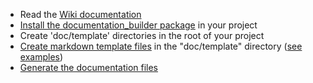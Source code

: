 [//]: # (This file was generated from: doc/template/07-Getting-Started.mdt using the documentation_builder package on: 2021-09-15 20:45:16.053731.)
- Read the [Wiki documentation](https://github.com/efficientyboosters/documentation_builder/wiki)
- [Install the documentation_builder package](https://pub.dev/packages/documentation_builder/install) in your project
- Create 'doc/template' directories in the root of your project
- [Create markdown template files](https://github.com/efficientyboosters/documentation_builder/wiki/02-Markdown-Template-Files) in the "doc/template" directory ([see examples](https://github.com/efficientyboosters/documentation_builder/wiki/06-Examples))
- [Generate the documentation files](https://github.com/efficientyboosters/documentation_builder/wiki/05-Generating-Documentation-Files)